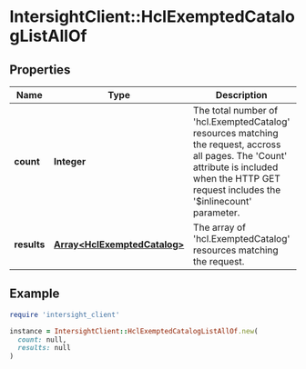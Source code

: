 # IntersightClient::HclExemptedCatalogListAllOf

## Properties

| Name | Type | Description | Notes |
| ---- | ---- | ----------- | ----- |
| **count** | **Integer** | The total number of &#39;hcl.ExemptedCatalog&#39; resources matching the request, accross all pages. The &#39;Count&#39; attribute is included when the HTTP GET request includes the &#39;$inlinecount&#39; parameter. | [optional] |
| **results** | [**Array&lt;HclExemptedCatalog&gt;**](HclExemptedCatalog.md) | The array of &#39;hcl.ExemptedCatalog&#39; resources matching the request. | [optional] |

## Example

```ruby
require 'intersight_client'

instance = IntersightClient::HclExemptedCatalogListAllOf.new(
  count: null,
  results: null
)
```

